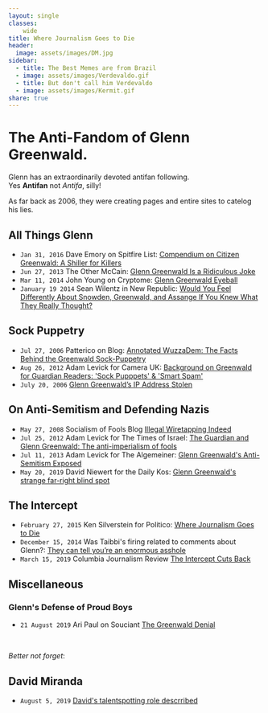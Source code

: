 ```yaml
---
layout: single
classes:
    wide
title: Where Journalism Goes to Die
header:
  image: assets/images/DM.jpg
sidebar:
  - title: The Best Memes are from Brazil
  - image: assets/images/Verdevaldo.gif
  - title: But don't call him Verdevaldo
  - image: assets/images/Kermit.gif
share: true
---
```


# The Anti-Fandom of Glenn Greenwald.

Glenn has an extraordinarily devoted antifan following.  
Yes **Antifan** not _Antifa_, silly!  

As far back as 2006, they were creating pages and entire sites to catelog his lies.


## All Things Glenn

- ``Jan 31, 2016`` Dave Emory on Spitfire List: [Compendium on Citizen Greenwald: A Shiller for Killers](http://spitfirelist.com/for-the-record/ftr-888-compendium-on-citizen-greenwald-a-shiller-for-killers/)
- ``Jun 27, 2013`` The Other McCain: [Glenn Greenwald Is a Ridiculous Joke](https://theothermccain.com/2013/06/27/glenn-greenwald-is-a-ridiculous-joke-and-alas-the-internet-never-forgets/)
- ``Mar 11, 2014`` John Young on Cryptome: [Glenn Greenwald Eyeball](https://cryptome.org/2014-info/glenn-greenwald/glenn-greenwald.htm)
- ``January 19 2014`` Sean Wilentz in New Republic: [Would You Feel Differently About Snowden, Greenwald, and Assange If You Knew What They Really Thought?](https://newrepublic.com/article/116253/edward-snowden-glenn-greenwald-julian-assange-what-they-believe)

## Sock Puppetry

- ``Jul 27, 2006`` Patterico on Blog: [Annotated WuzzaDem: The Facts Behind the Greenwald Sock-Puppetry](http://patterico.com/2006/07/27/annotated-wuzzadem-the-facts-behind-the-greenwald-sock-puppetry/)
- ``Aug 26, 2012`` Adam Levick for Camera UK: [Background on Greenwald for Guardian Readers: 'Sock Pupppets' & 'Smart Spam'](https://camera-uk.org/2012/08/26/background-on-glenn-greenwald-for-guardian-readers-sock-puppets-smart-spam/)
- ``July 20, 2006`` [Glenn Greenwald’s IP Address Stolen](https://www.outsidethebeltway.com/glenn_greenwalds_ip_address_stolen/)



## On Anti-Semitism and Defending Nazis

- ``May 27, 2008`` Socialism of Fools Blog [Illegal Wiretapping Indeed](http://www.socialismfools.com/2008/05/illegal-wiretapping-indeed.html)
- ``Jul 25, 2012`` Adam Levick for The Times of Israel: [The Guardian and Glenn Greenwald: The anti-imperialism of fools](https://blogs.timesofisrael.com/the-guardian-and-glenn-greenwald-the-anti-imperialism-of-fools/)
- ``Jul 11, 2013`` Adam Levick for The Algemeiner: [Glenn Greenwald's Anti-Semitism Exposed](https://www.algemeiner.com/2013/07/11/glenn-greenwalds-anti-semitism-exposed/)
- ``May 20, 2019`` David Niewert for the Daily Kos: [Glenn Greenwald's strange far-right blind spot](https://www.dailykos.com/stories/2019/5/20/1859118/-The-Tale-of-the-Pontifex-Maximus-and-His-Lawyer-Glenn-Greenwald-s-strange-far-right-blind-spot)


## The Intercept

- ``February 27, 2015`` Ken Silverstein for Politico: [Where Journalism Goes to Die](https://www.politico.com/magazine/story/2015/02/ken-silverstein-the-intercept-115586/)
- ``December 15, 2014``   Was Taibbi's firing related to comments about Glenn?: [They can tell you’re an enormous asshole](https://www.wired.com/2014/12/life-and-death-of-the-racket/)
- ``March 15, 2019`` Columbia Journalism Review [The Intercept Cuts Back](https://www.cjr.org/business_of_news/layoffs-the-intercept.php)

## Miscellaneous 

### Glenn's Defense of Proud Boys
- ``21 August 2019`` Ari Paul on Souciant [The Greenwald Denial](http://souciant.com/2019/08/the-greenwald-denial/)


<br>

_Better not forget_:
## David Miranda

- ``August 5, 2019`` [David's talentspotting role descrribed](https://correiodesantamaria.com.br/noticia/9517/-marido-de-glenn-o-deputado-david-miranda-era-garoto-de-programa-e-vendia-drogas-diz-jornalista)